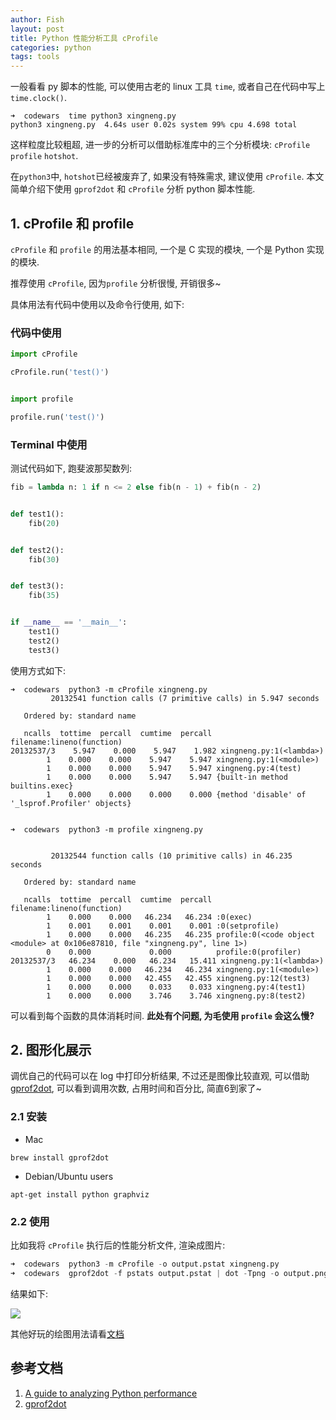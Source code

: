 ```yaml
---
author: Fish
layout: post
title: Python 性能分析工具 cProfile
categories: python
tags: tools
---
```


一般看看 py 脚本的性能, 可以使用古老的 linux 工具 <code>time</code>, 或者自己在代码中写上 <code>time.clock()</code>.

```shell
➜  codewars  time python3 xingneng.py
python3 xingneng.py  4.64s user 0.02s system 99% cpu 4.698 total
```

这样粒度比较粗超, 进一步的分析可以借助标准库中的三个分析模块: <code>cProfile</code> <code>profile</code> <code>hotshot</code>.


在<code>python3</code>中, <code>hotshot</code>已经被废弃了, 如果没有特殊需求, 建议使用 <code>cProfile</code>. 本文简单介绍下使用 <code>gprof2dot</code> 和 <code>cProfile</code> 分析 python 脚本性能. 

## 1. cProfile 和 profile

<code>cProfile</code> 和 <code>profile</code> 的用法基本相同, 一个是 C 实现的模块, 一个是 Python 实现的模块.

推荐使用 <code>cProfile</code>, 因为<code>profile</code> 分析很慢, 开销很多~

具体用法有代码中使用以及命令行使用, 如下:

### 代码中使用

```python
import cProfile

cProfile.run('test()')


import profile

profile.run('test()')
```

### Terminal 中使用

测试代码如下, 跑斐波那契数列:
```python
fib = lambda n: 1 if n <= 2 else fib(n - 1) + fib(n - 2)


def test1():
    fib(20)


def test2():
    fib(30)


def test3():
    fib(35)


if __name__ == '__main__':
    test1()
    test2()
    test3()
```

使用方式如下:
```shell
➜  codewars  python3 -m cProfile xingneng.py
         20132541 function calls (7 primitive calls) in 5.947 seconds

   Ordered by: standard name

   ncalls  tottime  percall  cumtime  percall filename:lineno(function)
20132537/3    5.947    0.000    5.947    1.982 xingneng.py:1(<lambda>)
        1    0.000    0.000    5.947    5.947 xingneng.py:1(<module>)
        1    0.000    0.000    5.947    5.947 xingneng.py:4(test)
        1    0.000    0.000    5.947    5.947 {built-in method builtins.exec}
        1    0.000    0.000    0.000    0.000 {method 'disable' of '_lsprof.Profiler' objects}


```

```shell
➜  codewars  python3 -m profile xingneng.py


         20132544 function calls (10 primitive calls) in 46.235 seconds

   Ordered by: standard name

   ncalls  tottime  percall  cumtime  percall filename:lineno(function)
        1    0.000    0.000   46.234   46.234 :0(exec)
        1    0.001    0.001    0.001    0.001 :0(setprofile)
        1    0.000    0.000   46.235   46.235 profile:0(<code object <module> at 0x106e87810, file "xingneng.py", line 1>)
        0    0.000             0.000          profile:0(profiler)
20132537/3   46.234    0.000   46.234   15.411 xingneng.py:1(<lambda>)
        1    0.000    0.000   46.234   46.234 xingneng.py:1(<module>)
        1    0.000    0.000   42.455   42.455 xingneng.py:12(test3)
        1    0.000    0.000    0.033    0.033 xingneng.py:4(test1)
        1    0.000    0.000    3.746    3.746 xingneng.py:8(test2)

```
可以看到每个函数的具体消耗时间.  <b>此处有个问题, 为毛使用 <code>profile</code> 会这么慢?</b>

## 2. 图形化展示

调优自己的代码可以在 log 中打印分析结果, 不过还是图像比较直观, 可以借助 [gprof2dot](https://github.com/jrfonseca/gprof2dot), 可以看到调用次数, 占用时间和百分比, 简直6到家了~

### 2.1 安装

* Mac

```shell
brew install gprof2dot
```

* Debian/Ubuntu users

```shell
apt-get install python graphviz
```

### 2.2 使用

比如我将 <code>cProfile</code> 执行后的性能分析文件, 渲染成图片:

```python
➜  codewars  python3 -m cProfile -o output.pstat xingneng.py
➜  codewars  gprof2dot -f pstats output.pstat | dot -Tpng -o output.png
```
结果如下:

![](https://os.alipayobjects.com/rmsportal/qRFFRfDlRHnTnHP.png)

其他好玩的绘图用法请看[文档](https://github.com/jrfonseca/gprof2dot)

## 参考文档

1. [A guide to analyzing Python performance](https://www.huyng.com/posts/python-performance-analysis)
2. [gprof2dot](https://github.com/jrfonseca/gprof2dot)
